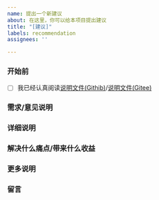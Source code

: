 ```yaml
---
name: 提出一个新建议
about: 在这里，你可以给本项目提出建议
title: "[建议]"
labels: recommendation
assignees: ''

---
```


### 开始前

<!-- 无论您提交的建议如何简单, 也请严格按照 Issue 模板填写信息, 未正确套用模板或信息不全的将不做处理. 感谢配合-->

- [ ] 我已经认真阅读[说明文件(Githib)](https://github.com/xianyongjian080402/Minecraft-Optimal-Starter_2/blob/master/.github/ISSUE_TEMPLATE/ISSUE_GUIDELINES.md)/[说明文件(Gitee)](https://gitee.com/xian66/minecraft-optimal-starter_2/blob/master/.gitee/ISSUE_GUIDELINES.md)

<!-- 阅读后，请讲 [ ] 改为 [X]-->

### 需求/意见说明

### 详细说明

### 解决什么痛点/带来什么收益

### 更多说明
<!-- 没有请写 无 -->

### 留言
<!-- 没有请写 无 -->
